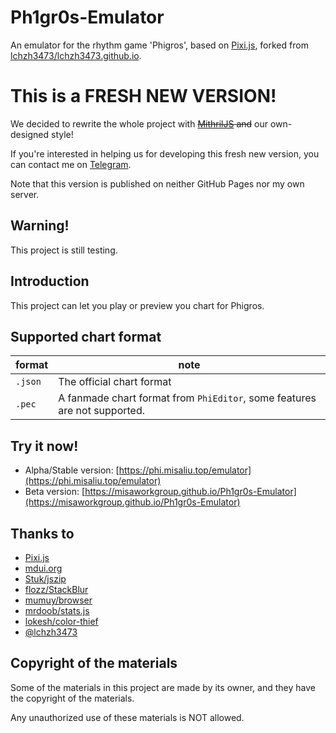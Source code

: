 # Ph1gr0s-Emulator
An emulator for the rhythm game 'Phigros', based on [Pixi.js](https://github.com/pixijs/pixijs), forked from [lchzh3473/lchzh3473.github.io](https://github.com/lchzh3473/lchzh3473.github.io).

# This is a FRESH NEW VERSION!
We decided to rewrite the whole project with ~~[MithrilJS](https://mithril.js.org/) and~~ our own-designed style!

If you're interested in helping us for developing this fresh new version, you can contact me on [Telegram](https://t.me/HIMlaoS_Misa).

Note that this version is published on neither GitHub Pages nor my own server.

## Warning!
This project is still testing.

## Introduction
This project can let you play or preview you chart for Phigros.

## Supported chart format
| format  | note |
| ------- | -------- |
| `.json` | The official chart format |
| `.pec`  | A fanmade chart format from `PhiEditor`, some features are not supported. |

## Try it now!
* Alpha/Stable version: [https://phi.misaliu.top/emulator](https://phi.misaliu.top/emulator)
* Beta version: [https://misaworkgroup.github.io/Ph1gr0s-Emulator](https://misaworkgroup.github.io/Ph1gr0s-Emulator)

## Thanks to
* [Pixi.js](https://pixijs.com)
* [mdui.org](https://mdui.org)
* [Stuk/jszip](https://github.com/Stuk/jszip)
* [flozz/StackBlur](https://github.com/flozz/StackBlur)
* [mumuy/browser](https://github.com/mumuy/browser)
* [mrdoob/stats.js](https://github.com/mrdoob/stats.js)
* [lokesh/color-thief](https://github.com/lokesh/color-thief)
* [@lchzh3473](https://github.com/lchzh3473)

## Copyright of the materials
Some of the materials in this project are made by its owner, and they have the copyright of the materials.

Any unauthorized use of these materials is NOT allowed.
